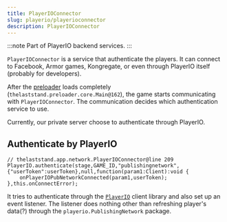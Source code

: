 ```yaml
---
title: PlayerIOConnector
slug: playerio/playerioconnector
description: PlayerIOConnector
---
```


:::note
Part of PlayerIO backend services.
:::

`PlayerIOConnector` is a service that authenticate the players. It can connect to Facebook, Armor games, Kongregate, or even through PlayerIO itself (probably for developers).

After the [preloader](/main#preloader) loads completely (`thelaststand.preloader.core.Main@162`), the game starts communicating with `PlayerIOConnector`. The communication decides which authentication service to use.

Currently, our private server choose to authenticate through PlayerIO.

## Authenticate by PlayerIO

```actionscript-3
// thelaststand.app.network.PlayerIOConnector@line 209
PlayerIO.authenticate(stage,GAME_ID,"publishingnetwork",{"userToken":userToken},null,function(param1:Client):void {
    onPlayerIOPubNetworkConnected(param1,userToken);
},this.onConnectError);
```

It tries to authenticate through the [`PlayerIO`](/playerio/playerio) client library and also set up an event listener. The listener does nothing other than refreshing player's data(?) through the `playerio.PublishingNetwork` package.
